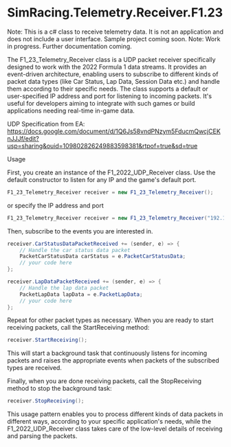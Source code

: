 # SimRacing.Telemetry.Receiver.F1.23

Note: This is a c# class to receive telemetry data. It is not an application and does not include a user interface. Sample project coming soon.
Note: Work in progress. Further documentation coming.

The F1_23_Telemetry_Receiver class is a UDP packet receiver specifically designed to work with the 2022 Formula 1 data streams. It provides an event-driven architecture, enabling users to subscribe to different kinds of packet data types (like Car Status, Lap Data, Session Data etc.) and handle them according to their specific needs. The class supports a default or user-specified IP address and port for listening to incoming packets. It's useful for developers aiming to integrate with such games or build applications needing real-time in-game data.

UDP Specification from EA:
https://docs.google.com/document/d/1Q6Js58vndPNzym5FducmQwcjCEKnJJJf/edit?usp=sharing&ouid=109802826249883598381&rtpof=true&sd=true

Usage

First, you create an instance of the F1_2022_UDP_Receiver class.
Use the default constructor to listen for any IP and the game's default port.
```c#
F1_23_Telemetry_Receiver receiver = new F1_23_Telemetry_Receiver();
```
or specify the IP address and port
```c#
F1_23_Telemetry_Receiver receiver = new F1_23_Telemetry_Receiver("192.168.1.43", 20777);
```
Then, subscribe to the events you are interested in.
```c#
receiver.CarStatusDataPacketReceived += (sender, e) => {
    // Handle the car status data packet
    PacketCarStatusData carStatus = e.PacketCarStatusData;
    // your code here
};

receiver.LapDataPacketReceived += (sender, e) => {
    // Handle the lap data packet
    PacketLapData lapData = e.PacketLapData;
    // your code here
};
```
Repeat for other packet types as necessary.
When you are ready to start receiving packets, call the StartReceiving method:
```c#
receiver.StartReceiving();
```
This will start a background task that continuously listens for incoming packets and raises the appropriate events when packets of the subscribed types are received.

Finally, when you are done receiving packets, call the StopReceiving method to stop the background task:
```c#
receiver.StopReceiving();
```
This usage pattern enables you to process different kinds of data packets in different ways, according to your specific application's needs, while the F1_2022_UDP_Receiver class takes care of the low-level details of receiving and parsing the packets.
